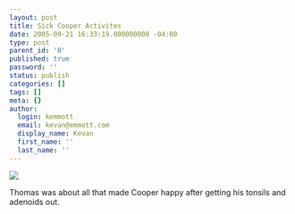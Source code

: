 ```yaml
---
layout: post
title: Sick Cooper Activites
date: 2005-09-21 16:33:19.000000000 -04:00
type: post
parent_id: '0'
published: true
password: ''
status: publish
categories: []
tags: []
meta: {}
author:
  login: kemmott
  email: kevan@emmott.com
  display_name: Kevan
  first_name: ''
  last_name: ''
---
```

<p><a title="photo sharing" href="http://www.flickr.com/photos/kevan/45411757/"><img src="{{ site.url }}/assets/images/blog/45411757_67d8c30648_m.jpg" /></a></p>
<p>Thomas was about all that made Cooper happy after getting his tonsils and adenoids out.<br /></p>
